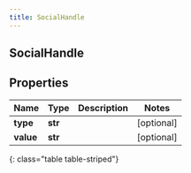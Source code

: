 ```yaml
---
title: SocialHandle
---
```

## SocialHandle

## Properties

|Name | Type | Description | Notes|
|------------ | ------------- | ------------- | -------------|
| **type** | **str** |  | [optional] |
| **value** | **str** |  | [optional] |
{: class="table table-striped"}



